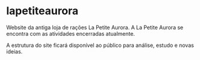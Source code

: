 # lapetiteaurora
Website da antiga loja de rações La Petite Aurora.
A La Petite Aurora se encontra com as atividades encerradas atualmente.

A estrutura do site ficará disponível ao público para análise, estudo e novas ideias.
